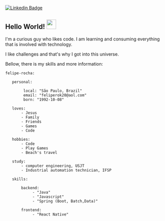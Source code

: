 [![Linkedin Badge](https://img.shields.io/badge/-LinkedIn-blue?style=flat-square&logo=Linkedin&logoColor=white&link=https://www.linkedin.com/in/felipe-rocha-2aa64070/)]( https://www.linkedin.com/in/felipe-rocha-2aa64070/)

## Hello World!  <img src=https://github.com/TheDudeThatCode/TheDudeThatCode/blob/master/Assets/Earth.gif width="30">


I'm a curious guy who likes code. I am learning and consuming everything that is involved with technology.

I like challenges and that's why I got into this universe.

Bellow, there is my skills and more information:

    felipe-rocha:
   
       personal:
   
            local: "São Paulo, Brazil"
            email: "feliperok20@aol.com"
            born: "1992-10-08"

       loves:
           - Jesus
           - Family
           - Friends
           - Games
           - Code

       hobbies:
           - Code
           - Play Games
           - Beach's travel

       study:
           - computer engineering, USJT
           - Industrial automation technician, IFSP

       skills:

           backend: 
                - "Java"
                - "Javascript"
                - "Spring (Boot, Batch,Data)"
        
           frontend:
                - "React Native"

        

